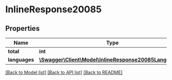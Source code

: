 # InlineResponse20085

## Properties
Name | Type | Description | Notes
------------ | ------------- | ------------- | -------------
**total** | **int** |  | [optional] 
**languages** | [**\Swagger\Client\Model\InlineResponse20085Languages[]**](InlineResponse20085Languages.md) |  | [optional] 

[[Back to Model list]](../README.md#documentation-for-models) [[Back to API list]](../README.md#documentation-for-api-endpoints) [[Back to README]](../README.md)



